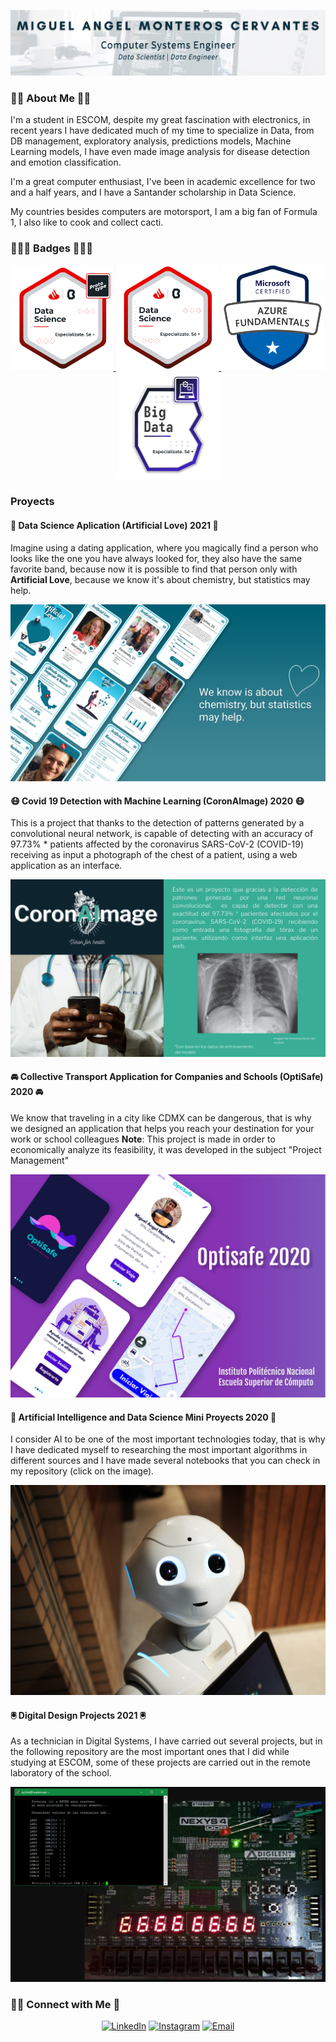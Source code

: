 <p align="center">
  <img src="Images/engi2.png" />
</p>

### 👨‍🎓 About Me 👨‍🎓
I'm a student in ESCOM, despite my great fascination with electronics, in recent years I have dedicated much of my time to specialize in Data, from DB management, exploratory analysis, predictions models, Machine Learning models, I have even made image analysis for disease detection and emotion classification.

I'm a great computer enthusiast, I've been in academic excellence for two and a half years, and I have a Santander scholarship in Data Science.

My countries besides computers are motorsport, I am a big fan of Formula 1, I also like to cook and collect cacti.


### 👨🏻‍💻 Badges 👨🏻‍💻
<p align="center">
  <a href="https://www.credly.com/badges/9aa420a8-9264-4e5f-8138-f1cdff92d6d5/public_url"><img src="Images/prototype-data-science-santander-universidades.png" width="163" height="168"/> </a>
  <a href="https://www.credly.com/badges/cd46d121-e7f2-4f84-8394-8687995d045d/public_url"><img src="Images/data-science-santander-universidades.png" width="165" height="170"/> </a>
  <a href="https://drive.google.com/file/d/1kmn3Rcb5_CkLl5mQRZIe1Ya9XLmcl7hi/view?usp=sharing"><img src="Images/badge-azure-foundamentals.png" width="165" height="170"/> </a>
  <a href="https://drive.google.com/file/d/1_PJKNkjYer1HsFP3o0Sv5NNbUq8fDodq/view?usp=sharing"><img src="Images/BigData.png" width="165" height="170"/> </a>
</p>

### Proyects
#### 💖 Data Science Aplication (Artificial Love) 2021 💖
Imagine using a dating application, where you magically find a person who looks like the one you have always looked for, they also have the same favorite band, because now it is possible to find that person only with **Artificial Love**, because we know it's about chemistry, but statistics may help.
<p align="center">
  <a href="https://www.figma.com/proto/Ew3mFVME48Oagi8ceXwbpf/Proyectoo-2021?node-id=378%3A0&scaling=contain&page-id=0%3A1"><img src="Images/ArtificialLove.png" /> </a>
</p>

#### 😷 Covid 19 Detection with Machine Learning (CoronAImage) 2020 😷
This is a project that thanks to the detection of patterns generated by a convolutional neural network, is capable of detecting with an accuracy of 97.73% * patients affected by the coronavirus SARS-CoV-2 (COVID-19) receiving as input a photograph of the chest of a patient, using a web application as an interface.
<p align="center">
  <a href="https://www.canva.com/design/DAETnCYh4qg/O-RKR2s2IsLSQV0WjwYniQ/view?utm_content=DAETnCYh4qg&utm_campaign=designshare&utm_medium=link&utm_source=publishpresent"><img src="Images/CoronAImage.png" /> </a>
</p>

#### 🚘 Collective Transport Application for Companies and Schools (OptiSafe) 2020 🚘
We know that traveling in a city like CDMX can be dangerous, that is why we designed an application that helps you reach your destination for your work or school colleagues
**Note**: This project is made in order to economically analyze its feasibility, it was developed in the subject "Project Management"
<p align="center">
  <a href="https://drive.google.com/file/d/1dmfK9QyaHT1cSV4mkXadrYs1SIIeGwk4/view?usp=sharing"><img src="Images/OptiSafe.png" /> </a>
</p>

#### 🤖 Artificial Intelligence and Data Science Mini Proyects 2020 🤖
I consider AI to be one of the most important technologies today, that is why I have dedicated myself to researching the most important algorithms in different sources and I have made several notebooks that you can check in my repository (click on the image).
<p align="center">
  <a href="https://github.com/miguelmontcerv/Artificial-Intelligence"><img src="Images/IA.jpg" /> </a>
</p>

#### 🖲 Digital Design Projects 2021 🖲
As a technician in Digital Systems, I have carried out several projects, but in the following repository are the most important ones that I did while studying at ESCOM, some of these projects are carried out in the remote laboratory of the school.
<p align="center">
  <a href="https://github.com/miguelmontcerv/Digital-Design"><img src="Images/Digital.PNG" /> </a>
</p>

<h3> 🤝🏻 Connect with Me 🤝</h3>
<p align="center">
<a href="https://www.linkedin.com/in/miguel-monteros/"><img src="https://img.shields.io/badge/LinkedIn--_.svg?style=social&logo=linkedin" alt="LinkedIn"></a>
<a href="https://www.instagram.com/miguel.chino.mont/"><img alt="Instagram" src="https://img.shields.io/badge/Instagram-miguel.chino.mont_-black?style=flat-square&logo=instagram"></a>
<a href="mailto:mmonteros1pn@gmail.com"><img alt="Email" src="https://img.shields.io/badge/Email-mmonteros1pn@gmail.com-blue?style=flat-square&logo=gmail"></a>    
</p>  
